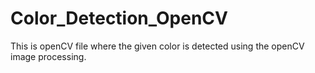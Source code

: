 # Color_Detection_OpenCV
This is openCV file where the given color is detected using the openCV image processing.
